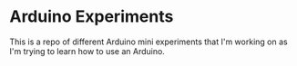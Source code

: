 # Arduino Experiments

This is a repo of different Arduino mini experiments that I'm working on as I'm trying to learn how to use an Arduino.
